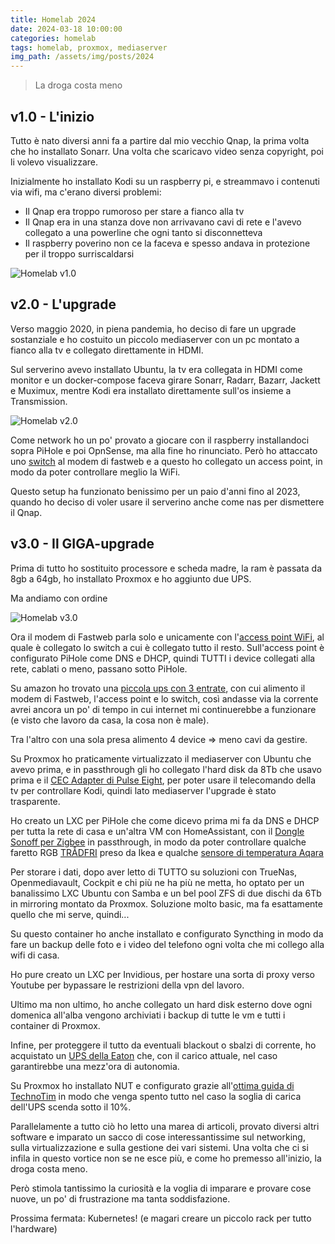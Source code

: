 ```yaml
---
title: Homelab 2024
date: 2024-03-18 10:00:00
categories: homelab
tags: homelab, proxmox, mediaserver
img_path: /assets/img/posts/2024
---
```

> La droga costa meno

## v1.0 - L'inizio
Tutto è nato diversi anni fa a partire dal mio vecchio Qnap, la prima volta che ho installato Sonarr. Una volta che scaricavo video senza copyright, poi li volevo visualizzare.

Inizialmente ho installato Kodi su un raspberry pi, e streammavo i contenuti via wifi, ma c'erano diversi problemi:
- Il Qnap era troppo rumoroso per stare a fianco alla tv
- Il Qnap era in una stanza dove non arrivavano cavi di rete e l'avevo collegato a una powerline che ogni tanto si disconnetteva
- Il raspberry poverino non ce la faceva e spesso andava in protezione per il troppo surriscaldarsi

![Homelab v1.0](homelab1.png)

## v2.0 - L'upgrade
Verso maggio 2020, in piena pandemia, ho deciso di fare un upgrade sostanziale e ho costuito un piccolo mediaserver con un pc montato a fianco alla tv e collegato direttamente in HDMI.

Sul serverino avevo installato Ubuntu, la tv era collegata in HDMI come monitor e un docker-compose faceva girare Sonarr, Radarr, Bazarr, Jackett e Muximux, mentre Kodi era installato direttamente sull'os insieme a Transmission.

![Homelab v2.0](homelab2.png)

Come network ho un po' provato a giocare con il raspberry installandoci sopra PiHole e poi OpnSense, ma alla fine ho rinunciato. Però ho attaccato uno [switch](https://amzn.to/3PmW5g5) al modem di fastweb e a questo ho collegato un access point, in modo da poter controllare meglio la WiFi.

Questo setup ha funzionato benissimo per un paio d'anni fino al 2023, quando ho deciso di voler usare il serverino anche come nas per dismettere il Qnap.

## v3.0 - Il GIGA-upgrade
Prima di tutto ho sostituito processore e scheda madre, la ram è passata da 8gb a 64gb, ho installato Proxmox e ho aggiunto due UPS.

Ma andiamo con ordine

![Homelab v3.0](homelab3.png)

Ora il modem di Fastweb parla solo e unicamente con l'[access point WiFi](https://amzn.to/492hHW1), al quale è collegato lo switch a cui è collegato tutto il resto.
Sull'access point è configurato PiHole come DNS e DHCP, quindi TUTTI i device collegati alla rete, cablati o meno, passano sotto PiHole.

Su amazon ho trovato una [piccola ups con 3 entrate](https://amzn.to/3vbCJnu), con cui alimento il modem di Fastweb, l'access point e lo switch, così andasse via la corrente avrei ancora un po' di tempo in cui internet mi continuerebbe a funzionare (e visto che lavoro da casa, la cosa non è male).

Tra l'altro con una sola presa alimento 4 device => meno cavi da gestire.

Su Proxmox ho praticamente virtualizzato il mediaserver con Ubuntu che avevo prima, e in passthrough gli ho collegato l'hard disk da 8Tb che usavo prima e il [CEC Adapter di Pulse Eight](https://www.pulse-eight.com/p/104/usb-hdmi-cec-adapter), per poter usare il telecomando della tv per controllare Kodi, quindi lato mediaserver l'upgrade è stato trasparente.

Ho creato un LXC per PiHole che come dicevo prima mi fa da DNS e DHCP per tutta la rete di casa e un'altra VM con HomeAssistant, con il [Dongle Sonoff per Zigbee](https://amzn.to/3VeE0EV) in passthrough, in modo da poter controllare qualche faretto RGB [TRÅDFRI](https://www.ikea.com/it/it/p/tradfri-lampadina-led-gu10-345-lumen-smart-intensita-regolabile-wireless-colore-e-spettro-bianco-80439228/) preso da Ikea e qualche [sensore di temperatura Aqara](https://amzn.to/43l6m2j)

Per storare i dati, dopo aver letto di TUTTO su soluzioni con TrueNas, Openmediavault, Cockpit e chi più ne ha più ne metta, ho optato per un banalissimo LXC Ubuntu con Samba e un bel pool ZFS di due dischi da 6Tb in mirroring montato da Proxmox. Soluzione molto basic, ma fa esattamente quello che mi serve, quindi...

Su questo container ho anche installato e configurato Syncthing in modo da fare un backup delle foto e i video del telefono ogni volta che mi collego alla wifi di casa.

Ho pure creato un LXC per Invidious, per hostare una sorta di proxy verso Youtube per bypassare le restrizioni della vpn del lavoro.

Ultimo ma non ultimo, ho anche collegato un hard disk esterno dove ogni domenica all'alba vengono archiviati i backup di tutte le vm e tutti i container di Proxmox.

Infine, per proteggere il tutto da eventuali blackout o sbalzi di corrente, ho acquistato un [UPS della Eaton](https://amzn.to/3TBxvL7) che, con il carico attuale, nel caso garantirebbe una mezz'ora di autonomia.

Su Proxmox ho installato NUT e configurato grazie all'[ottima guida di TechnoTim](https://www.youtube.com/watch?v=vyBP7wpN72c) in modo che venga spento tutto nel caso la soglia di carica dell'UPS scenda sotto il 10%.

Parallelamente a tutto ciò ho letto una marea di articoli, provato diversi altri software e imparato un sacco di cose interessantissime sul networking, sulla virtualizzazione e sulla gestione dei vari sistemi. Una volta che ci si infila in questo vortice non se ne esce più, e come ho premesso all'inizio, la droga costa meno.

Però stimola tantissimo la curiosità e la voglia di imparare e provare cose nuove, un po' di frustrazione ma tanta soddisfazione.

Prossima fermata: Kubernetes! (e magari creare un piccolo rack per tutto l'hardware)
